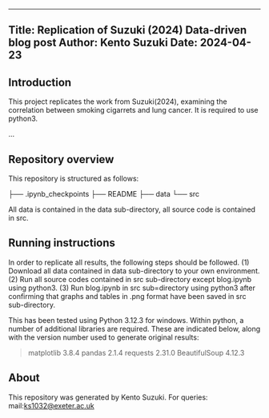 --------------------------------------------------------------------------------
Title: Replication of Suzuki (2024)
        Data-driven blog post
Author: Kento Suzuki
Date: 2024-04-23
--------------------------------------------------------------------------------

## Introduction

 This project replicates the work from Suzuki(2024), examining the correlation between smoking cigarrets and lung cancer. It is required to use python3.

...

## Repository overview
This repository is structured as follows:

├── .ipynb_checkpoints
├── README
├── data
└── src


All data is contained in the data sub-directory, all source code is contained in src.


## Running instructions

In order to replicate all results, the following steps should be followed.
(1) Download all data contained in data sub-directory to your own environment.
(2) Run all source codes contained in src sub-directory except blog.ipynb using python3.
(3) Run blog.ipynb in src sub=directory using python3 after confirming that graphs and tables in .png format have been saved in src sub-directory.

This has been tested using Python 3.12.3 for windows. Within python, a number
of additional libraries are required.  These are indicated below, along with
the version number used to generate original results:
 > matplotlib 3.8.4
 > pandas 2.1.4
 > requests 2.31.0
 > BeautifulSoup 4.12.3

## About

This repository was generated by Kento Suzuki.  For queries:
 mail:ks1032@exeter.ac.uk